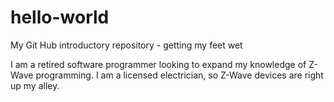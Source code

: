 # hello-world
My Git Hub introductory repository - getting my feet wet

I am a retired software programmer looking to expand my knowledge of Z-Wave programming.
I am a licensed electrician, so Z-Wave devices are right up my alley.
